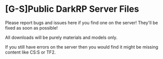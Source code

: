 [G-S]Public DarkRP Server Files
================
Please report bugs and issues here if you find one on the server! They'll be fixed as soon as possible!

All downloads will be purely materials and models only.

If you still have errors on the server then you would find it might be missing content 
like CS:S or TF2.


